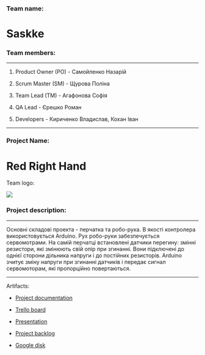 ﻿### Team name:

# Saskke

### Team members:

---
1. Product Owner (PO) - Самойленко Назарій

2. Scrum Master (SM) - Щурова Поліна

3. Team Lead (TM) - Агафонова Софія

4. QA Lead - Єрешко Роман

5. Developers - Кириченко Владислав, Кохан Іван

---

### Project Name: 
 
# Red Right Hand

Team logo: 

![](https://pp.vk.me/c639827/v639827552/652e/n67rAxBMPxs.jpg)

### Project description:

---
Основні складові проекта - перчатка та робо-рука. В якості контролера використовується Arduino. Рух робо-руки забезпечується сервомотрами. На самій перчатці встановлені датчики перегину: змінні резистори, які змінюють свій опір при згинанні. Вони підключені до однієї сторони дільника напруги і до постійних резисторів. Arduino зчитує зміну напруги при згинанні датчиків і передає сигнал сервомоторам, які пропорційно повертаються.

---

Artifacts:

 * [Project documentation](https://docs.google.com/document/d/178OcyY6PK-vJ1G5_WkS8-OHDTo65PVIq6kusW2ELFVg/edit)

 * [Trello board](https://trello.com/b/4jbj0DCU)
 
 * [Presentation](https://docs.google.com/presentation/d/1RRx5m9i4wVgfDb6vipFn8eZzkVkzPQxkTxNCu9x1N1U/edit#slide=id.p)
 
 * [Project backlog](https://docs.google.com/spreadsheets/d/1I1fV5LnAFqwoLXNNssyXwSEVbSt2QoPkuT4EvjX2Z-4/edit)
 
 * [Google disk](https://drive.google.com/drive/folders/0ByekEdgkjeQHR2lhZzRWdTRRdTQ)
 
 
 
 
 
 
 
 

 
